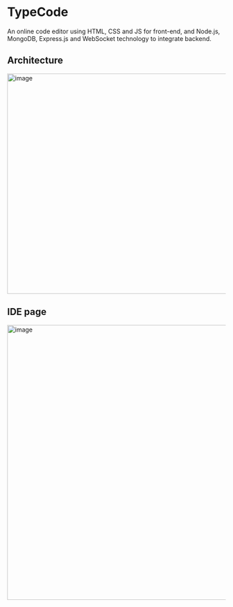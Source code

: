 # TypeCode
An online code editor using HTML, CSS and JS for front-end, and Node.js, MongoDB, Express.js and WebSocket technology to integrate backend.

## Architecture
<img width="508" alt="image" src="https://user-images.githubusercontent.com/97759804/224114720-c678fedd-908c-4a0f-b338-74649bbf0a10.png">


## IDE page
<img width="634" alt="image" src="https://user-images.githubusercontent.com/97759804/224114949-39b7730b-a51d-44c7-8ffd-e8e6838bf7c6.png">

